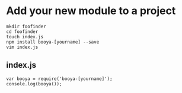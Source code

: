 # Add your new module to a project

```
mkdir foofinder
cd foofinder
touch index.js
npm install booya-[yourname] --save
vim index.js
```

## index.js

```
var booya = require('booya-[yourname]');
console.log(booya());
```

